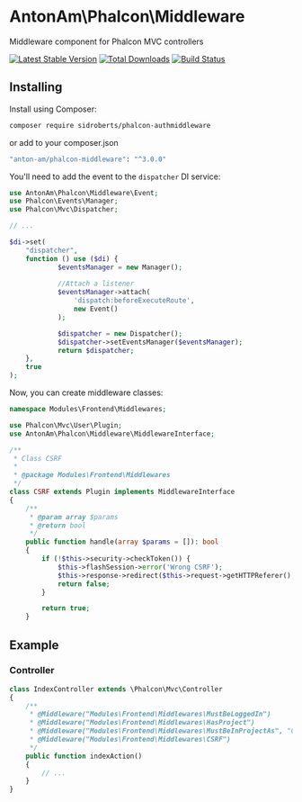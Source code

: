 AntonAm\Phalcon\Middleware
==========================

Middleware component for Phalcon MVC controllers


[![Latest Stable Version](https://poser.pugx.org/anton-am/phalcon-middleware/v/stable)](https://packagist.org/packages/anton-am/phalcon-middleware)
[![Total Downloads](https://poser.pugx.org/anton-am/phalcon-middleware/downloads)](https://packagist.org/packages/anton-am/phalcon-middleware)
[![Build Status](https://travis-ci.org/Anton-Am/phalcon-middleware.svg?branch=2.0.x)](https://travis-ci.org/Anton-Am/phalcon-middleware)

## Installing ##

Install using Composer:

```bash
composer require sidroberts/phalcon-authmiddleware
```
or add to your composer.json
```bash
"anton-am/phalcon-middleware": "^3.0.0"
```

You'll need to add the event to the `dispatcher` DI service:

```php
use AntonAm\Phalcon\Middleware\Event;
use Phalcon\Events\Manager;
use Phalcon\Mvc\Dispatcher;

// ...

$di->set(
    "dispatcher",
    function () use ($di) {
            $eventsManager = new Manager();
            
            //Attach a listener
            $eventsManager->attach(
                'dispatch:beforeExecuteRoute',
                new Event()
            );

            $dispatcher = new Dispatcher();
            $dispatcher->setEventsManager($eventsManager);
            return $dispatcher;
    },
    true
);
```

Now, you can create middleware classes:

```php
namespace Modules\Frontend\Middlewares;

use Phalcon\Mvc\User\Plugin;
use AntonAm\Phalcon\Middleware\MiddlewareInterface;

/**
 * Class CSRF
 *
 * @package Modules\Frontend\Middlewares
 */
class CSRF extends Plugin implements MiddlewareInterface
{
    /**
     * @param array $params
     * @return bool
     */
    public function handle(array $params = []): bool
    {
        if (!$this->security->checkToken()) {
            $this->flashSession->error('Wrong CSRF');
            $this->response->redirect($this->request->getHTTPReferer(), true)->send();
            return false;
        }

        return true;
    }
```



## Example ##

### Controller ###

```php
class IndexController extends \Phalcon\Mvc\Controller
{
    /**
     * @Middleware("Modules\Frontend\Middlewares\MustBeLoggedIn")
     * @Middleware("Modules\Frontend\Middlewares\HasProject")
     * @Middleware("Modules\Frontend\Middlewares\MustBeInProjectAs", "Creator")
     * @Middleware("Modules\Frontend\Middlewares\CSRF")
     */
    public function indexAction()
    {
        // ...
    }
}
```
